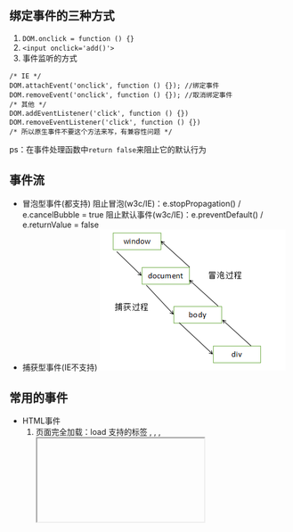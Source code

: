 ## 绑定事件的三种方式
1. `DOM.onclick = function () {}`  
2. `<input onclick='add()'>`  
3. 事件监听的方式  
```
/* IE */
DOM.attachEvent('onclick', function () {}); //绑定事件
DOM.removeEvent('onclick', function () {}); //取消绑定事件
/* 其他 */
DOM.addEventListener('click', function () {})
DOM.removeEventListener('click', function () {})
/* 所以原生事件不要这个方法来写，有兼容性问题 */
```
ps：在事件处理函数中`return false`来阻止它的默认行为

## 事件流
- 冒泡型事件(都支持)
  阻止冒泡(w3c/IE)：e.stopPropagation() / e.cancelBubble = true
  阻止默认事件(w3c/IE)：e.preventDefault() / e.returnValue = false
- 捕获型事件(IE不支持)
![事件模型](./events.png)

## 常用的事件
- HTML事件
  1. 页面完全加载：load
     支持的标签 <body>, <frame>, <frameset>, <iframe>, <img>, <link>, <script>
  2. 页面关闭前：onbeforeunload
  3. 页面完全卸载：unload
  4. 尺寸改变事件：resize
  5. 元素获取焦点：focus (不会冒泡)
  6. 元素获取焦点：focusin (会冒泡)
  7. 元素失去焦点：blue (不会冒泡)
  8. 元素失去焦点：focusout (会冒泡)
  9.  文本内容发生改变：change
  10. 点击from表单里的submit按钮：submit
  11. 选中了文本框里的部分内容：select
- 键盘事件
  1. 按下键盘上的某个键：keydown
  2. 释放键盘上的某个键：keyup
  3. 按下键盘上的某个键并产生字符：keypress
  - 事件相关的属性
    按下的按键的值：event.keyCode
- 鼠标事件
  1. 单击：click
  2. 双击：dbclick
  3. 在元素上移动：mousemove
  4. 移出元素：mouseout
  5. 移入元素：mouseover
  6. 单击任何一个鼠标按键：mousedown
     相关属性
     1. e.button == 0  (鼠标左键)
     2. e.button == 1  (鼠标滚轮)
     3. e.button == 2  (鼠标右键)
  7. 松开鼠标的任意一个按键：mouseup
  8. 鼠标滚轮事件：mouseWheel (火狐不支持)
     事件相关的属性
     1. 基于电脑屏幕：screenX/Y
     2. 基于客户端窗口：clientX/Y
     3. 基于页面：pageX/Y
    4. 基于带有定位的父元素：offsetX/Y
- 拖放事件
  - 被拖拽对象
    1. 元素开始被拖动的时候：dragstart
    2. 在元素拖动时反复触发：drag
    3. 在元素拖动完成的时候：dragend
  - 目标对象
    1. 被拖动元素进入目标元素的屏幕空间：dragenter
    2. 被拖动元素在目标元素内时触发：dragover
    3. 被托动元素没有放下就离开目标元素：dragleave
    4. 被拖放元素在目标元素内放下时：drop
- 移动端事件
  1. 手指触摸到屏幕：touchstart
  2. 手指在屏幕上移动：touchmove
  3. 手指离开屏幕：touchend
  4. 触摸屏幕的行为被系统的某个事件打断了：touchcancel  (一般很少用)
  5. 点击事件：click
  - ps：连续的click事件有200~300ms的延迟，先触发touch事件后触发click事件
  6. 手指在屏幕上滑动：swipt
  7. 手指在屏幕上向左滑动：swiptLeft  
  8. 手指在屏幕上向右滑动：swiptRight  
  9. 手指在屏幕上向上滑动：swiptUp  
  10. 手指在屏幕上向下滑动：swiptDown
  11. 手指碰一下屏幕：tap
  12. 手指长按屏幕：longTap
  13. 手指碰一下屏幕：singleTap
  14. 手指双击屏幕：doubleTap
  - 一般用于代替click事件

## 自定义事件
```
// 首先需要提前定义好事件，并且注册相关的EventListener
var myEvent = new CustomEvent('event_name', { 
  // 数据在event.detail中使用
  detail: { title: 'This is title!'},
})
window.addEventListener('event_name', function(event){
  console.log('得到标题为：', event.detail.title)
})
// 随后在对应的元素上触发该事件
if(window.dispatchEvent) {  
  window.dispatchEvent(myEvent)
} else {
  // IE8 低版本兼容
  window.fireEvent(myEvent)
}
```